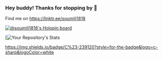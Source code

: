 ### Hey buddy! Thanks for stopping by 👋
Find me on
https://linktr.ee/soumili1818

[![@soumili1818's Holopin board](https://holopin.me/soumili1818)](https://holopin.io/@soumili1818)

[![Your Repository's Stats](https://github-readme-stats.vercel.app/api?username=Your_GitHub_Username&show_icons=true)

https://img.shields.io/badge/C%23-239120?style=for-the-badge&logo=c-sharp&logoColor=white

<!--
**Soumili1818/Soumili1818** is a ✨ _special_ ✨ repository because its `README.md` (this file) appears on your GitHub profile.

Here are some ideas to get you started:

- 🔭 I’m currently working on ...
- 🌱 I’m currently learning ...
- 👯 I’m looking to collaborate on ...
- 🤔 I’m looking for help with ...
- 💬 Ask me about ...
- 📫 How to reach me: ...
- 😄 Pronouns: ...
- ⚡ Fun fact: ...
-->

